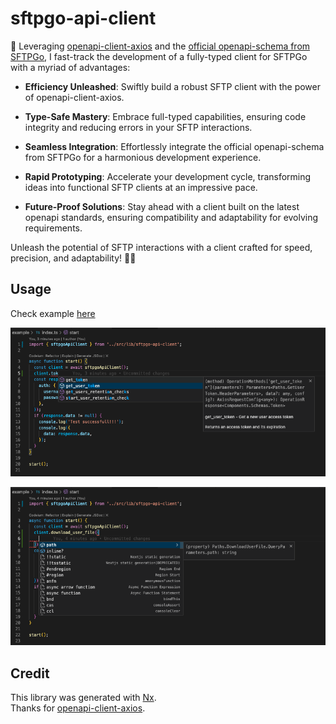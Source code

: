# sftpgo-api-client

🚀 Leveraging [openapi-client-axios](https://www.npmjs.com/package/openapi-client-axios) and the [official openapi-schema from SFTPGo](https://raw.githubusercontent.com/drakkan/sftpgo/main/openapi/openapi.yaml), I fast-track the development of a fully-typed client for SFTPGo with a myriad of advantages:

- **Efficiency Unleashed**: Swiftly build a robust SFTP client with the power of openapi-client-axios.

- **Type-Safe Mastery**: Embrace full-typed capabilities, ensuring code integrity and reducing errors in your SFTP interactions.

- **Seamless Integration**: Effortlessly integrate the official openapi-schema from SFTPGo for a harmonious development experience.

- **Rapid Prototyping**: Accelerate your development cycle, transforming ideas into functional SFTP clients at an impressive pace.

- **Future-Proof Solutions**: Stay ahead with a client built on the latest openapi standards, ensuring compatibility and adaptability for evolving requirements.

Unleash the potential of SFTP interactions with a client crafted for speed, precision, and adaptability! 🔧✨

## Usage

Check example [here](https://github.com/BangNPD-Studio/sftpgo-api-client/tree/main/example)

![example-hint-routes](https://raw.githubusercontent.com/BangNPD-Studio/sftpgo-api-client/main/assets/example-hint-routes.png "Show hint for routes")

![example-hint-parameter](https://raw.githubusercontent.com/BangNPD-Studio/sftpgo-api-client/main/assets/example-hint-parameter.png "Show hint for parameters")


## Credit

This library was generated with [Nx](https://nx.dev).  
Thanks for [openapi-client-axios](https://www.npmjs.com/package/openapi-client-axios).
